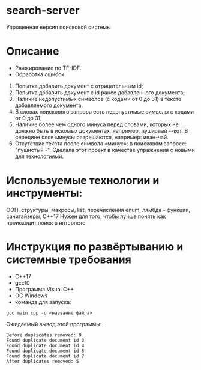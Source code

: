 # search-server
Упрощенная версия поисковой системы

# Описание
* Ранжирование по  TF-IDF.
* Обработка ошибок:
1. Попытка добавить документ с отрицательным id;
2. Попытка добавить документ c id ранее добавленного документа;
3. Наличие недопустимых символов (с кодами от 0 до 31) в тексте добавляемого документа.
4. В словах поискового запроса есть недопустимые символы с кодами от 0 до 31;
5. Наличие более чем одного минуса перед словами, которых не должно быть в искомых документах, например, пушистый --кот. В середине слов минусы разрешаются, например: иван-чай.
6. Отсутствие текста после символа «минус»: в поисковом запросе: "пушистый -".
Сделала этот проект в качестве упражнения с новыми для технологиями.
# Используемые технологии и инструменты:
ООП, структуры, макросы, list, перечисления enum, лямбда - функции, санитайзеры, С++17
Нужен для того, чтобы лучше понять как происходит поиск в интернете.

# Инструкция по развёртыванию и системные требования
* С++17
* gcc10
* Программа Visual C++ 
* ОС Windows 
* команда для запуска:
```
gcc main.cpp -o <название файла>
```
Ожидаемый вывод этой программы:
```
Before duplicates removed: 9
Found duplicate document id 3
Found duplicate document id 4
Found duplicate document id 5
Found duplicate document id 7
After duplicates removed: 5 
```
